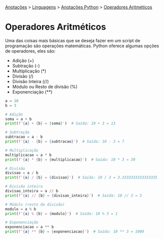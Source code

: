 <link rel="stylesheet" type="text/css" href="../../CSS/dark-theme.css">

[Anotações](../../) > [Linguagens](../Index.md) > [Anotações Python](./Index.md) > [Operadores Aritméticos](./Operadores.md)

# Operadores Aritméticos
Uma das coisas mais básicas que se deseja fazer em um script de programação são operações matemáticas. Python oferece algumas opções de operadores, eles são: 

- Adição (+)
- Subtração (-)
- Multiplicação (*)
- Divisão (/)
- Divisão Inteira (//)
- Módulo ou Resto de divisão (%)
- Exponenciação (**)
  
```python
a = 10
b = 3

# Adição
soma = a + b
print(f'{a} + {b} = {soma}')  # Saída: 10 + 3 = 13

# Subtração
subtracao = a - b
print(f'{a} - {b} = {subtracao}')  # Saída: 10 - 3 = 7

# Multiplicação
multiplicacao = a * b
print(f'{a} * {b} = {multiplicacao}')  # Saída: 10 * 3 = 30

# Divisão
divisao = a / b
print(f'{a} / {b} = {divisao}')  # Saída: 10 / 3 = 3.3333333333333335

# Divisão inteira
divisao_inteira = a // b
print(f'{a} // {b} = {divisao_inteira}')  # Saída: 10 // 3 = 3

# Módulo (resto da divisão)
modulo = a % b
print(f'{a} % {b} = {modulo}')  # Saída: 10 % 3 = 1

# Exponenciação
exponenciacao = a ** b
print(f'{a} ** {b} = {exponenciacao}')  # Saída: 10 ** 3 = 1000
```
